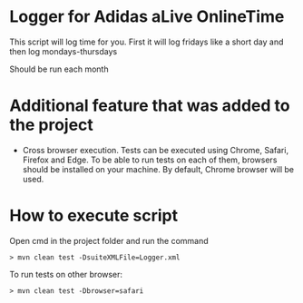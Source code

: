 # Logger for Adidas aLive OnlineTime
This script will log time for you. First it will log fridays like a short day and then log mondays-thursdays

Should be run each month

# Additional feature that was added to the project
* Cross browser execution. Tests can be executed using Chrome, Safari, Firefox and Edge. To be able to run tests on each of them,
  browsers should be installed on your machine. By default, Chrome browser will be used.

# How to execute script

Open cmd in the project folder and run the command 

    > mvn clean test -DsuiteXMLFile=Logger.xml

To run tests on other browser:

    > mvn clean test -Dbrowser=safari

 